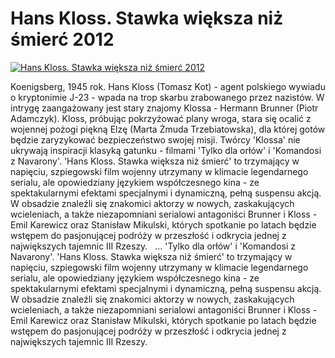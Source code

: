 Hans Kloss. Stawka większa niż śmierć 2012 
=============
[![Hans Kloss. Stawka większa niż śmierć 2012 ](http://vidos.pl/images/player.gif)](http://vidos.pl/hans-kloss-stawka-wieksza-niz-smierc-2012)

 Koenigsberg, 1945 rok. Hans Kloss (Tomasz Kot) - agent polskiego wywiadu o kryptonimie J-23 - wpada na trop skarbu zrabowanego przez nazistów. W intrygę zaangażowany jest stary znajomy Klossa - Hermann Brunner (Piotr Adamczyk). Kloss, próbując pokrzyżować plany wroga, stara się ocalić z wojennej pożogi piękną Elzę (Marta Żmuda Trzebiatowska), dla której gotów będzie zaryzykować bezpieczeństwo swojej misji. Twórcy 'Klossa' nie ukrywają inspiracji klasyką gatunku - filmami 'Tylko dla orłów' i 'Komandosi z Navarony'. 'Hans Kloss. Stawka większa niż śmierć' to trzymający w napięciu, szpiegowski film wojenny utrzymany w klimacie legendarnego serialu, ale opowiedziany językiem współczesnego kina - ze spektakularnymi efektami specjalnymi i dynamiczną, pełną suspensu akcją. W obsadzie znaleźli się znakomici aktorzy w nowych, zaskakujących wcieleniach, a także niezapomniani serialowi antagoniści Brunner i Kloss - Emil Karewicz oraz Stanisław Mikulski, których spotkanie po latach będzie wstępem do pasjonującej podróży w przeszłość i odkrycia jednej z największych tajemnic III Rzeszy.    ... 'Tylko dla orłów' i 'Komandosi z Navarony'. 'Hans Kloss. Stawka większa niż śmierć' to trzymający w napięciu, szpiegowski film wojenny utrzymany w klimacie legendarnego serialu, ale opowiedziany językiem współczesnego kina - ze spektakularnymi efektami specjalnymi i dynamiczną, pełną suspensu akcją. W obsadzie znaleźli się znakomici aktorzy w nowych, zaskakujących wcieleniach, a także niezapomniani serialowi antagoniści Brunner i Kloss - Emil Karewicz oraz Stanisław Mikulski, których spotkanie po latach będzie wstępem do pasjonującej podróży w przeszłość i odkrycia jednej z największych tajemnic III Rzeszy.  
